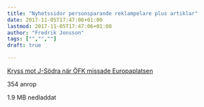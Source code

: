 ```yaml
---
title: "Nyhetssidor personsparande reklampelare plus artiklar"
date: 2017-11-05T17:47:06+01:00
lastmod: 2017-11-05T17:47:06+01:00
author: "Fredrik Jonsson"
tags: ["","",""]
draft: true

---
```


[Kryss mot J-Södra när ÖFK missade Europaplatsen](http://www.ltz.se/fotboll/allsvenskan/kryss-mot-j-sodra-nar-ofk-missade-europaplatsen)

354 anrop

1.9 MB nedladdat